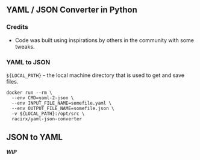 ## YAML / JSON Converter in Python

### Credits
* Code was built using inspirations by others in the community with some tweaks.

### YAML to JSON
`${LOCAL_PATH}` - the local machine directory that is used to get and save files.
```
docker run --rm \
  --env CMD=yaml-2-json \
  --env INPUT_FILE_NAME=somefile.yaml \
  --env OUTPUT_FILE_NAME=somefile.json \
  -v ${LOCAL_PATH}:/opt/src \
  racirx/yaml-json-converter
```

## JSON to YAML
***WIP***

